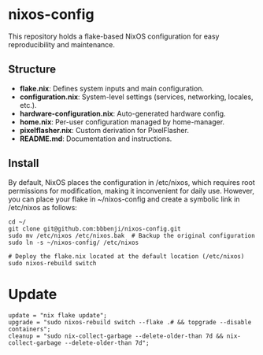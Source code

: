# nixos-config

This repository holds a flake-based NixOS configuration for easy reproducibility and maintenance.

## Structure

- **flake.nix**: Defines system inputs and main configuration.
- **configuration.nix**: System-level settings (services, networking, locales, etc.).
- **hardware-configuration.nix**: Auto-generated hardware config.
- **home.nix**: Per-user configuration managed by home-manager.
- **pixelflasher.nix**: Custom derivation for PixelFlasher.
- **README.md**: Documentation and instructions.

## Install

By default, NixOS places the configuration in /etc/nixos, which requires root permissions for modification, making it inconvenient for daily use. However, you can place your flake in ~/nixos-config and create a symbolic link in /etc/nixos as follows:

```shell
cd ~/
git clone git@github.com:bbbenji/nixos-config.git
sudo mv /etc/nixos /etc/nixos.bak  # Backup the original configuration
sudo ln -s ~/nixos-config/ /etc/nixos

# Deploy the flake.nix located at the default location (/etc/nixos)
sudo nixos-rebuild switch
```

# Update

```shell
update = "nix flake update";
upgrade = "sudo nixos-rebuild switch --flake .# && topgrade --disable containers";
cleanup = "sudo nix-collect-garbage --delete-older-than 7d && nix-collect-garbage --delete-older-than 7d";
```
